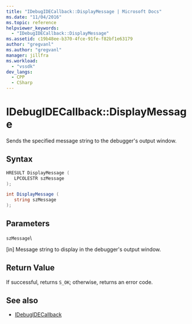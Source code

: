 ```yaml
---
title: "IDebugIDECallback::DisplayMessage | Microsoft Docs"
ms.date: "11/04/2016"
ms.topic: reference
helpviewer_keywords:
  - "IDebugIDECallback::DisplayMessage"
ms.assetid: c19b48ee-b370-4fce-91fe-f82bf1e63179
author: "gregvanl"
ms.author: "gregvanl"
manager: jillfra
ms.workload:
  - "vssdk"
dev_langs:
  - CPP
  - CSharp
---
```

# IDebugIDECallback::DisplayMessage
Sends the specified message string to the debugger's output window.

## Syntax

```cpp
HRESULT DisplayMessage (
   LPCOLESTR szMessage
);
```

```csharp
int DisplayMessage (
   string szMessage
);
```

## Parameters
 `szMessage`\

 [in] Message string to display in the debugger's output window.

## Return Value
 If successful, returns `S_OK`; otherwise, returns an error code.

## See also
- [IDebugIDECallback](../../../extensibility/debugger/reference/idebugidecallback.md)